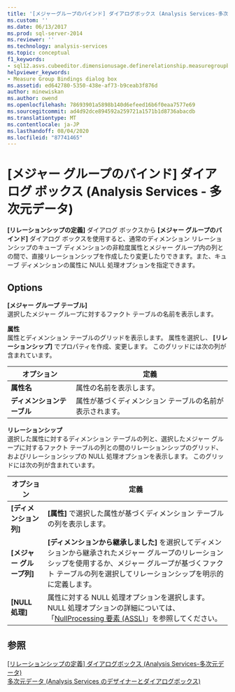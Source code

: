 ```yaml
---
title: '[メジャーグループのバインド] ダイアログボックス (Analysis Services-多次元データ) |Microsoft Docs'
ms.custom: ''
ms.date: 06/13/2017
ms.prod: sql-server-2014
ms.reviewer: ''
ms.technology: analysis-services
ms.topic: conceptual
f1_keywords:
- sql12.asvs.cubeeditor.dimensionusage.definerelationship.measuregroupbindings.f1
helpviewer_keywords:
- Measure Group Bindings dialog box
ms.assetid: ed642780-5350-438e-af73-b9ceab3f876d
author: minewiskan
ms.author: owend
ms.openlocfilehash: 78693901a5898b140d6efeed16b6f0eaa7577e69
ms.sourcegitcommit: ad4d92dce894592a259721a1571b1d8736abacdb
ms.translationtype: MT
ms.contentlocale: ja-JP
ms.lasthandoff: 08/04/2020
ms.locfileid: "87741465"
---
```

# <a name="measure-group-bindings-dialog-box-analysis-services---multidimensional-data"></a>[メジャー グループのバインド] ダイアログ ボックス (Analysis Services - 多次元データ)
  **[リレーションシップの定義]** ダイアログ ボックスから **[メジャー グループのバインド]** ダイアログ ボックスを使用すると、通常のディメンション リレーションシップのキューブ ディメンションの非粒度属性とメジャー グループ内の列との間で、直接リレーションシップを作成したり変更したりできます。また、キューブ ディメンションの属性に NULL 処理オプションを指定できます。  
  
## <a name="options"></a>Options  
 **[メジャー グループ テーブル]**  
 選択したメジャー グループに対するファクト テーブルの名前を表示します。  
  
 **属性**  
 属性とディメンション テーブルのグリッドを表示します。 属性を選択し、 **[リレーションシップ]** でプロパティを作成、変更します。 このグリッドには次の列が含まれています。  
  
|オプション|定義|  
|------------|----------------|  
|**属性名**|属性の名前を表示します。|  
|**ディメンションテーブル**|属性が基づくディメンション テーブルの名前が表示されます。|  
  
 **リレーションシップ**  
 選択した属性に対するディメンション テーブルの列と、選択したメジャー グループに対するファクト テーブルの列との間のリレーションシップのグリッド、およびリレーションシップの NULL 処理オプションを表示します。 このグリッドには次の列が含まれています。  
  
|オプション|定義|  
|------------|----------------|  
|**[ディメンション列]**|**[属性]** で選択した属性が基づくディメンション テーブルの列を表示します。|  
|**[メジャー グループ列]**|**[ディメンションから継承しました]** を選択してディメンションから継承されたメジャー グループのリレーションシップを使用するか、メジャー グループが基づくファクト テーブルの列を選択してリレーションシップを明示的に定義します。|  
|**[NULL 処理]**|属性に対する NULL 処理オプションを選択します。 NULL 処理オプションの詳細については、「[NullProcessing 要素 &#40;ASSL&#41;](https://docs.microsoft.com/bi-reference/assl/properties/nullprocessing-element-assl)」を参照してください。|  
  
## <a name="see-also"></a>参照  
 [[リレーションシップの定義] ダイアログボックス &#40;Analysis Services-多次元データ&#41;](define-relationship-dialog-box-analysis-services-multidimensional-data.md)   
 [多次元データ &#40;Analysis Services のデザイナーとダイアログボックス&#41;](analysis-services-designers-and-dialog-boxes-multidimensional-data.md)  
  
  
